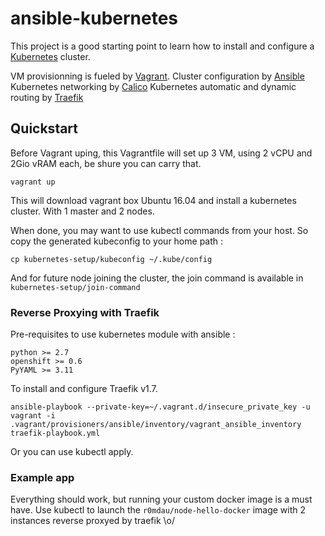 # ansible-kubernetes

This project is a good starting point to learn how to install and configure a 
[Kubernetes](https://kubernetes.io) cluster.

VM provisionning is fueled by [Vagrant](https://www.vagrantup.com/).
Cluster configuration by [Ansible](https://www.ansible.com/)
Kubernetes networking by [Calico](https://www.projectcalico.org/calico-networking-for-kubernetes/)
Kubernetes automatic and dynamic routing by [Traefik](https://docs.traefik.io/)

## Quickstart
Before Vagrant uping, this Vagrantfile will set up 3 VM, using 2 vCPU and 2Gio vRAM each, be shure you can
carry that.


    vagrant up
    
This will download vagrant box Ubuntu 16.04 and install a kubernetes cluster.
With 1 master and 2 nodes.

When done, you may want to use kubectl commands from your host. So copy the generated kubeconfig
to your home path :

    cp kubernetes-setup/kubeconfig ~/.kube/config


And for future node joining the cluster, the join command is available in `kubernetes-setup/join-command`

### Reverse Proxying with Traefik

Pre-requisites to use kubernetes module with ansible : 

    python >= 2.7
    openshift >= 0.6
    PyYAML >= 3.11

To install and configure Traefik v1.7.

    ansible-playbook --private-key=~/.vagrant.d/insecure_private_key -u vagrant -i .vagrant/provisioners/ansible/inventory/vagrant_ansible_inventory traefik-playbook.yml

Or you can use kubectl apply.

### Example app

Everything should work, but running your custom docker image is a must have.
Use kubectl to launch the `r0mdau/node-hello-docker` image with 2 instances reverse proxyed
by traefik \o/